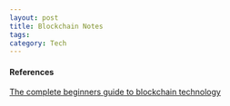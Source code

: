 ```yaml
---
layout: post
title: Blockchain Notes
tags: 
category: Tech
---
```


#### References

[The complete beginners guide to blockchain technology](https://totalcrypto.io/blockstrap-beginner-course-blockchain/)  
